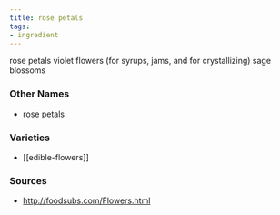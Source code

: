 ```yaml
---
title: rose petals
tags:
- ingredient
---
```

rose petals violet flowers (for syrups, jams, and for crystallizing) sage blossoms

### Other Names

* rose petals

### Varieties

* [[edible-flowers]]

### Sources
* http://foodsubs.com/Flowers.html
